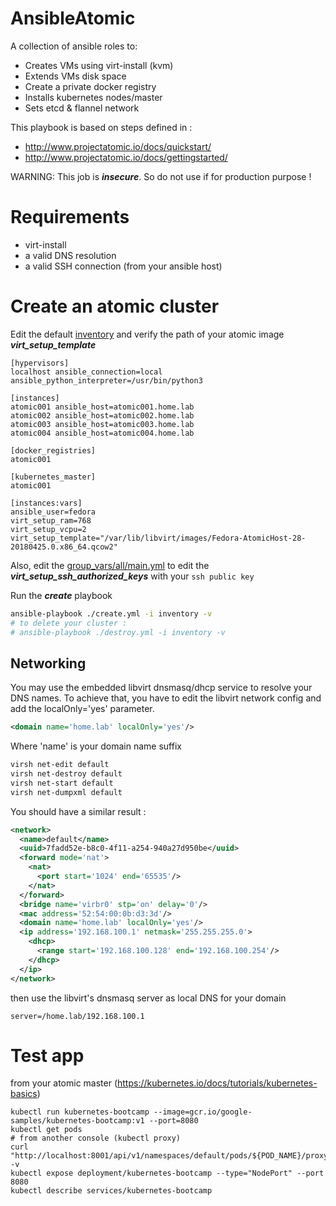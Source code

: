 # AnsibleAtomic

A collection of ansible roles to:
* Creates VMs using virt-install (kvm)
* Extends VMs disk space
* Create a private docker registry
* Installs kubernetes nodes/master
* Sets etcd & flannel network

This playbook is based on steps defined in :
* http://www.projectatomic.io/docs/quickstart/
* http://www.projectatomic.io/docs/gettingstarted/

WARNING: This job is ***insecure***. So do not use if for production purpose !

# Requirements

* virt-install
* a valid DNS resolution
* a valid SSH connection (from your ansible host)

# Create an atomic cluster

Edit the default [inventory](inventory) and verify the path of your atomic image ***virt_setup_template***
```
[hypervisors]
localhost ansible_connection=local ansible_python_interpreter=/usr/bin/python3

[instances]
atomic001 ansible_host=atomic001.home.lab
atomic002 ansible_host=atomic002.home.lab
atomic003 ansible_host=atomic003.home.lab
atomic004 ansible_host=atomic004.home.lab

[docker_registries]
atomic001

[kubernetes_master]
atomic001

[instances:vars]
ansible_user=fedora
virt_setup_ram=768
virt_setup_vcpu=2
virt_setup_template="/var/lib/libvirt/images/Fedora-AtomicHost-28-20180425.0.x86_64.qcow2"
```

Also, edit the [group_vars/all/main.yml](group_vars/all/main.yml) to edit the ***virt_setup_ssh_authorized_keys*** with your ```ssh public key``` 


Run the ***create*** playbook
```bash
ansible-playbook ./create.yml -i inventory -v
# to delete your cluster :
# ansible-playbook ./destroy.yml -i inventory -v
```

## Networking

You may use the embedded libvirt dnsmasq/dhcp service to resolve your DNS names.
To achieve that, you have to edit the libvirt network config and add the localOnly='yes' parameter.
```xml
<domain name='home.lab' localOnly='yes'/>
``` 
Where 'name' is your domain name suffix 


```bash
virsh net-edit default 
virsh net-destroy default
virsh net-start default
virsh net-dumpxml default
```

You should have a similar result :
```xml
<network>
  <name>default</name>
  <uuid>7fadd52e-b8c0-4f11-a254-940a27d950be</uuid>
  <forward mode='nat'>
    <nat>
      <port start='1024' end='65535'/>
    </nat>
  </forward>
  <bridge name='virbr0' stp='on' delay='0'/>
  <mac address='52:54:00:0b:d3:3d'/>
  <domain name='home.lab' localOnly='yes'/>
  <ip address='192.168.100.1' netmask='255.255.255.0'>
    <dhcp>
      <range start='192.168.100.128' end='192.168.100.254'/>
    </dhcp>
  </ip>
</network>
```

then use the libvirt's dnsmasq server as local DNS for your domain 
```
server=/home.lab/192.168.100.1
```

# Test app 
from your atomic master (https://kubernetes.io/docs/tutorials/kubernetes-basics)
```
kubectl run kubernetes-bootcamp --image=gcr.io/google-samples/kubernetes-bootcamp:v1 --port=8080
kubectl get pods
# from another console (kubectl proxy)
curl "http://localhost:8001/api/v1/namespaces/default/pods/${POD_NAME}/proxy/" -v
kubectl expose deployment/kubernetes-bootcamp --type="NodePort" --port 8080
kubectl describe services/kubernetes-bootcamp
```

